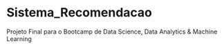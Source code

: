# Sistema_Recomendacao
Projeto Final para o Bootcamp de Data Science, Data Analytics &amp; Machine Learning
